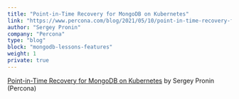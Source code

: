```yaml
---
title: "Point-in-Time Recovery for MongoDB on Kubernetes"
link: "https://www.percona.com/blog/2021/05/10/point-in-time-recovery-for-mongodb-on-kubernetes/"
author: "Sergey Pronin"
company: "Percona"
type: "blog"
block: "mongodb-lessons-features"
weight: 1
private: true
---
```


[Point-in-Time Recovery for MongoDB on Kubernetes](https://www.percona.com/blog/2021/05/10/point-in-time-recovery-for-mongodb-on-kubernetes/) by Sergey Pronin (Percona)
